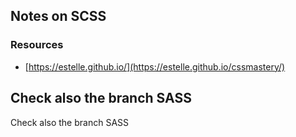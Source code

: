 ## Notes on SCSS

### Resources

* [https://estelle.github.io/](https://estelle.github.io/cssmastery/)

## Check also the branch SASS

Check also the branch SASS

